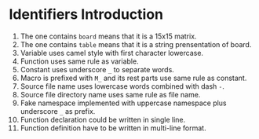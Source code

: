 # Identifiers Introduction
1. The one contains `board` means that it is a 15x15 matrix.
1. The one contains `table` means that it is a string prensentation of board.
1. Variable uses camel style with first character lowercase.
1. Function uses same rule as variable.
1. Constant uses underscore `_` to separate words.
1. Macro is prefixed with `M_` and its rest parts use same rule as constant.
1. Source file name uses lowercase words combined with dash `-`.
1. Source file directory name uses same rule as file name.
1. Fake namespace implemented with uppercase namespace plus underscore `_` as prefix.
1. Function declaration could be written in single line.
2. Function definition have to be written in multi-line format.
